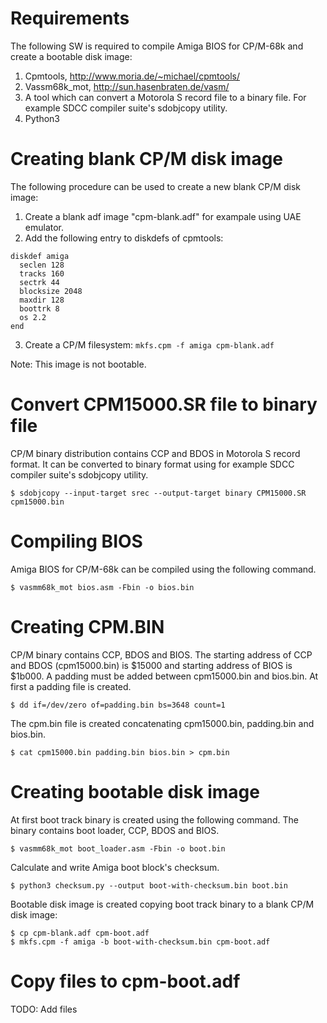 Requirements
============
The following SW is required to compile Amiga BIOS for CP/M-68k and create a  bootable
disk image:
1. Cpmtools, http://www.moria.de/~michael/cpmtools/
2. Vassm68k_mot, http://sun.hasenbraten.de/vasm/
3. A tool which can convert a Motorola S record file to a binary file. For example SDCC compiler suite's
sdobjcopy utility.
4. Python3


Creating blank CP/M disk image
==============================

The following procedure can be used to create a new blank CP/M disk image:
1. Create a blank adf image "cpm-blank.adf" for exampale using UAE emulator.
2. Add the following entry to diskdefs of cpmtools:
```
diskdef amiga
  seclen 128
  tracks 160
  sectrk 44
  blocksize 2048
  maxdir 128
  boottrk 8
  os 2.2
end
```
3. Create a CP/M filesystem: `mkfs.cpm -f amiga cpm-blank.adf`

Note: This image is not bootable.

Convert CPM15000.SR file to binary file
=======================================

CP/M binary distribution contains CCP and BDOS in Motorola S record format.
It can be converted to binary format using for example SDCC compiler suite's
sdobjcopy utility.

```
$ sdobjcopy --input-target srec --output-target binary CPM15000.SR cpm15000.bin
```

Compiling BIOS
==============

Amiga BIOS for CP/M-68k can be compiled using the following command.

```
$ vasmm68k_mot bios.asm -Fbin -o bios.bin
```

Creating CPM.BIN
================

CP/M binary contains CCP, BDOS and BIOS. The starting address of CCP and BDOS (cpm15000.bin)
is $15000 and starting address of BIOS is $1b000. A padding must be added between cpm15000.bin
and bios.bin. At first a padding file is created.
```
$ dd if=/dev/zero of=padding.bin bs=3648 count=1
```

The cpm.bin file is created concatenating cpm15000.bin, padding.bin and bios.bin.
```
$ cat cpm15000.bin padding.bin bios.bin > cpm.bin
```

Creating bootable disk image
============================
At first boot track binary is created using the following command. The binary contains boot loader, CCP, BDOS and BIOS.
```
$ vasmm68k_mot boot_loader.asm -Fbin -o boot.bin
```

Calculate and write Amiga boot block's checksum.

```
$ python3 checksum.py --output boot-with-checksum.bin boot.bin
```

Bootable disk image is created copying boot track binary to a blank CP/M disk image:
```
$ cp cpm-blank.adf cpm-boot.adf
$ mkfs.cpm -f amiga -b boot-with-checksum.bin cpm-boot.adf
```

Copy files to cpm-boot.adf
==========================

TODO: Add files
